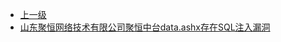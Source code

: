 * [上一级](docs/wy876_poc/)
* [山东聚恒网络技术有限公司聚恒中台data.ashx存在SQL注入漏洞](docs/wy876_poc/%E5%B1%B1%E4%B8%9C%E8%81%9A%E6%81%92%E7%BD%91%E7%BB%9C%E6%8A%80%E6%9C%AF%E6%9C%89%E9%99%90%E5%85%AC%E5%8F%B8/%E5%B1%B1%E4%B8%9C%E8%81%9A%E6%81%92%E7%BD%91%E7%BB%9C%E6%8A%80%E6%9C%AF%E6%9C%89%E9%99%90%E5%85%AC%E5%8F%B8%E8%81%9A%E6%81%92%E4%B8%AD%E5%8F%B0data.ashx%E5%AD%98%E5%9C%A8SQL%E6%B3%A8%E5%85%A5%E6%BC%8F%E6%B4%9E.md)
